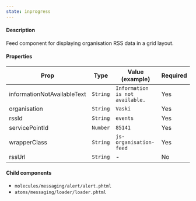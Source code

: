 ```yaml
---
state: inprogress
---
```


#### Description

Feed component for displaying organisation RSS data in a grid layout.

#### Properties

| Prop                        | Type     | Value (example)                 | Required |
| --------------------------- | -------- | ------------------------------- | -------- |
| informationNotAvailableText | `String` | `Information is not available.` | Yes      |
| organisation                | `String` | `Vaski`                         | Yes      |
| rssId                       | `String` | `events`                        | Yes      |
| servicePointId              | `Number` | `85141`                         | Yes      |
| wrapperClass                | `String` | `js-organisation-feed`          | Yes      |
| rssUrl                      | `String` | -                               | No       |

#### Child components

- `molecules/messaging/alert/alert.phtml`
- `atoms/messaging/loader/loader.phtml`
